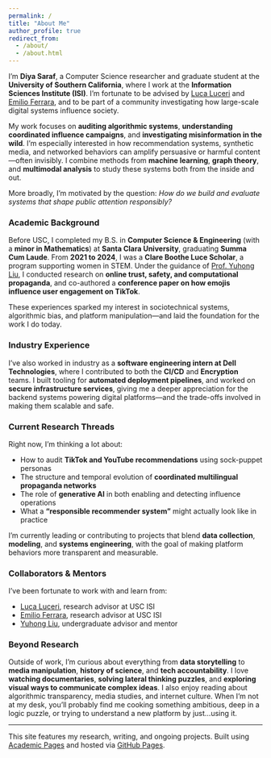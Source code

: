 ```yaml
---
permalink: /
title: "About Me"
author_profile: true
redirect_from: 
  - /about/
  - /about.html
---
```


I’m **Diya Saraf**, a Computer Science researcher and graduate student at the **University of Southern California**, where I work at the **Information Sciences Institute (ISI)**. I’m fortunate to be advised by [Luca Luceri](https://www.luceriluc.it/) and [Emilio Ferrara](http://www.emilio.ferrara.name/), and to be part of a community investigating how large-scale digital systems influence society.

My work focuses on **auditing algorithmic systems**, **understanding coordinated influence campaigns**, and **investigating misinformation in the wild**. I’m especially interested in how recommendation systems, synthetic media, and networked behaviors can amplify persuasive or harmful content—often invisibly. I combine methods from **machine learning**, **graph theory**, and **multimodal analysis** to study these systems both from the inside and out.

More broadly, I’m motivated by the question: *How do we build and evaluate systems that shape public attention responsibly?*

### Academic Background

Before USC, I completed my B.S. in **Computer Science & Engineering** (with a **minor in Mathematics**) at **Santa Clara University**, graduating **Summa Cum Laude**. From **2021 to 2024**, I was a **Clare Boothe Luce Scholar**, a program supporting women in STEM. Under the guidance of [Prof. Yuhong Liu](https://www.scu.edu/engineering/faculty/liu-yuhong/), I conducted research on **online trust, safety, and computational propaganda**, and co-authored a **conference paper on how emojis influence user engagement on TikTok**.

These experiences sparked my interest in sociotechnical systems, algorithmic bias, and platform manipulation—and laid the foundation for the work I do today.

### Industry Experience

I’ve also worked in industry as a **software engineering intern at Dell Technologies**, where I contributed to both the **CI/CD** and **Encryption** teams. I built tooling for **automated deployment pipelines**, and worked on **secure infrastructure services**, giving me a deeper appreciation for the backend systems powering digital platforms—and the trade-offs involved in making them scalable and safe.

### Current Research Threads

Right now, I’m thinking a lot about:

- How to audit **TikTok and YouTube recommendations** using sock-puppet personas
- The structure and temporal evolution of **coordinated multilingual propaganda networks**
- The role of **generative AI** in both enabling and detecting influence operations
- What a **“responsible recommender system”** might actually look like in practice

I’m currently leading or contributing to projects that blend **data collection**, **modeling**, and **systems engineering**, with the goal of making platform behaviors more transparent and measurable.

### Collaborators & Mentors

I’ve been fortunate to work with and learn from:

- [Luca Luceri](https://www.luceriluc.it/), research advisor at USC ISI  
- [Emilio Ferrara](http://www.emilio.ferrara.name/), research advisor at USC ISI  
- [Yuhong Liu](https://www.scu.edu/engineering/faculty/liu-yuhong/), undergraduate advisor and mentor  

### Beyond Research

Outside of work, I’m curious about everything from **data storytelling** to **media manipulation**, **history of science**, and **tech accountability**. I love **watching documentaries**, **solving lateral thinking puzzles**, and **exploring visual ways to communicate complex ideas**. I also enjoy reading about algorithmic transparency, media studies, and internet culture. When I’m not at my desk, you’ll probably find me cooking something ambitious, deep in a logic puzzle, or trying to understand a new platform by just...using it.

---

This site features my research, writing, and ongoing projects. Built using [Academic Pages](https://github.com/academicpages/academicpages.github.io) and hosted via [GitHub Pages](https://pages.github.com).
